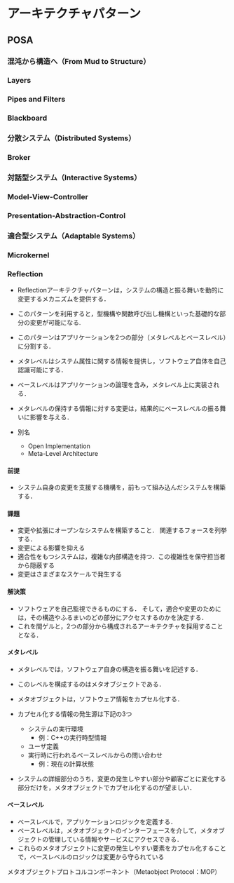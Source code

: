 # アーキテクチャパターン
## POSA 

### 混沌から構造へ（From Mud to Structure）
### Layers

### Pipes and Filters

### Blackboard

### 分散システム（Distributed Systems）
### Broker
### 対話型システム（Interactive Systems）
### Model-View-Controller

### Presentation-Abstraction-Control

### 適合型システム（Adaptable Systems）
### Microkernel


### Reflection
- Reflectionアーキテクチャパターンは，システムの構造と振る舞いを動的に変更するメカニズムを提供する．
- このパターンを利用すると，型機構や関数呼び出し機構といった基礎的な部分の変更が可能になる.

- このパターンはアプリケーションを2つの部分（メタレベルとベースレベル）に分割する．

- メタレベルはシステム属性に関する情報を提供し，ソフトウェア自体を自己認識可能にする．
- ベースレベルはアプリケーションの論理を含み，メタレベル上に実装される．
- メタレベルの保持する情報に対する変更は，結果的にベースレベルの振る舞いに影響を与える．
- 別名
    - Open Implementation
    - Meta-Level Architecture

#### 前提
- システム自身の変更を支援する機構を，前もって組み込んだシステムを構築する．

#### 課題
- 変更や拡張にオープンなシステムを構築すること． 関連するフォースを列挙する．
- 変更による影響を抑える
- 適合性をもつシステムは，複雑な内部構造を持つ．この複雑性を保守担当者から隠蔽する
- 変更はさまざまなスケールで発生する

#### 解決策
- ソフトウェアを自己監視できるものにする． そして，適合や変更のためには，その構造やふるまいのどの部分にアクセスするのかを決定する． 
- これを間ゲルと，2つの部分から構成されるアーキテクチャを採用することとなる．


#### メタレベル
- メタレベルでは，ソフトウェア自身の構造を振る舞いを記述する． 
- このレベルを構成するのはメタオブジェクトである． 
- メタオブジェクトは，ソフトウェア情報をカプセル化する． 
- カプセル化する情報の発生源は下記の3つ

    - システムの実行環境
        - 例：C++の実行時型情報
    - ユーザ定義
    - 実行時に行われるベースレベルからの問い合わせ
        - 例：現在の計算状態

- システムの詳細部分のうち，変更の発生しやすい部分や顧客ごとに変化する部分だけを，メタオブジェクトでカプセル化するのが望ましい．

#### ベースレベル
- ベースレベルで，アプリケーションロジックを定義する． 
- ベースレベルは，メタオブジェクトのインターフェースを介して，メタオブジェクトの管理している情報やサービスにアクセスできる． 
- これらのメタオブジェクトに変更の発生しやすい要素をカプセル化することで，ベースレベルのロジックは変更から守られている


メタオブジェクトプロトコルコンポーネント（Metaobject Protocol：MOP）